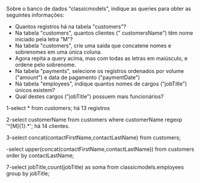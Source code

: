 Sobre o banco de dados "classicmodels", indique as queries para obter as seguintes informações:

- Quantos registros há na tabela "customers"?
- Na tabela "customers", quantos clientes (" customersName") têm nome iniciado pela letra "M"?
- Na tabela "customers", crie uma saída que concatene nomes e sobrenomes em uma única coluna.
- Agora repita a query acima, mas com todas as letras em maiúsculo, e ordene pelo sobrenome.
- Na tabela "payments", selecione os registros ordenados por volume ("amount") e data de pagamento ("paymentDate")
- Na tabela "employees", indique quantos nomes de cargos ("jobTitle") únicos existem? 
- Qual destes cargos ("jobTitle") possuem mais funcionários?


1-select * from customers;
    há 13 registros
    
2-select customerName from customers where customerName regexp '^[M]{1}.*';
    há 14 clientes.
    
3-select concat(contactFirstName,contactLastName) from customers;

-select upper(concat(contactFirstName,contactLastName)) from customers order by contactLastName;

7-select jobTitle,count(jobTitle) as soma from classicmodels.employees group by jobTitle;